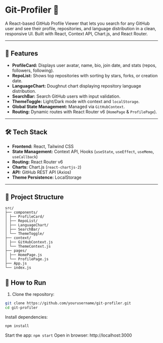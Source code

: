 # Git-Profiler 🚀

A React-based GitHub Profile Viewer that lets you search for any GitHub user and see their profile, repositories, and language distribution in a clean, responsive UI. Built with React, Context API, Chart.js, and React Router.

---

## 🔹 Features

- **ProfileCard:** Displays user avatar, name, bio, join date, and stats (repos, followers, following).  
- **RepoList:** Shows top repositories with sorting by stars, forks, or creation date.  
- **LanguageChart:** Doughnut chart displaying repository language distribution.  
- **SearchBar:** Search GitHub users with input validation.  
- **ThemeToggle:** Light/Dark mode with context and `localStorage`.  
- **Global State Management:** Managed via `GitHubContext`.  
- **Routing:** Dynamic routes with React Router v6 (`HomePage` & `ProfilePage`).  

---

## 🛠 Tech Stack

- **Frontend:** React, Tailwind CSS  
- **State Management:** Context API, Hooks (`useState`, `useEffect`, `useMemo`, `useCallback`)  
- **Routing:** React Router v6  
- **Charts:** Chart.js (`react-chartjs-2`)  
- **API:** GitHub REST API (Axios)  
- **Theme Persistence:** LocalStorage  

---

## 📂 Project Structure

```
src/
├── components/
│ ├── ProfileCard/
│ ├── RepoList/
│ ├── LanguageChart/
│ ├── SearchBar/
│ └── ThemeToggle/
├── context/
│ ├── GitHubContext.js
│ └── ThemeContext.js
├── pages/
│ ├── HomePage.js
│ └── ProfilePage.js
├── App.js
└── index.js
```
## 🚀 How to Run

1. Clone the repository:

```bash
git clone https://github.com/yourusername/git-profiler.git
cd git-profiler
```
Install dependencies:

```bash
npm install
```
Start the app:
```npm start```
Open in browser: http://localhost:3000

